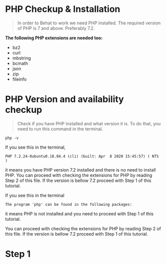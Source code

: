 # PHP Checkup & Installation
> In order to Behat to work we need PHP installed. The required version of PHP is 7 and above. Preferably 7.2.

**The following PHP extensions are needed too:**

- bz2
- curl
- mbstring
- bcmath
- json
- zip
- fileinfo

# PHP Version and availability checkup
> Check if you have PHP installed and what version it is. To do that, you need to run this command in the terminal.
```
php -v
```
If you see this in the terminal,
```
PHP 7.2.24-0ubuntu0.18.04.4 (cli) (built: Apr  8 2020 15:45:57) ( NTS )
```
it means you have PHP version 7.2 installed and there is no need to install PHP. You can proceed with checking the extensions for PHP by reading Step 2 of this file. 
If the version is bellow 7.2 proceed with Step 1 of this tutorial. 

If you see this in the terminal 
```
The program 'php' can be found in the following packages:
```
it means PHP is not installed and you need to proceed with Step 1 of this tutorial.

You can proceed with checking the extensions for PHP by reading Step 2 of this file. 
If the version is bellow 7.2 proceed with Step 1 of this tutorial. 

# Step 1
 
